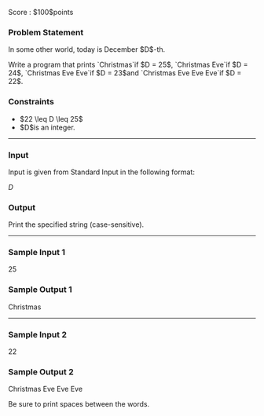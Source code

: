 
<div>

<span>

<span>

<p>
Score : $100$points
</p>

<div>

<section>

### **Problem Statement**

<p>
In some other world, today is December $D$-th.
</p>

<p>
Write a program that prints `Christmas`if $D = 25$, `Christmas Eve`if $D = 24$, `Christmas Eve Eve`if $D = 23$and `Christmas Eve Eve Eve`if $D = 22$.
</p>

</section>

</div>

<div>

<section>

### **Constraints**

<ul>

<li>
$22 \leq D \leq 25$
</li>

<li>
$D$is an integer.
</li>

</ul>

</section>

</div>

---

<div>

<div>

<section>

### **Input**

<p>
Input is given from Standard Input in the following format:
</p>

<div>

$D$
</div>

</section>

</div>

<div>

<section>

### **Output**

<p>
Print the specified string (case-sensitive).
</p>

</section>

</div>

</div>

---

<div>

<section>

### **Sample Input 1**

<div>

25

</div>

</section>

</div>

<div>

<section>

### **Sample Output 1**

<div>

Christmas

</div>

</section>

</div>

---

<div>

<section>

### **Sample Input 2**

<div>

22

</div>

</section>

</div>

<div>

<section>

### **Sample Output 2**

<div>

Christmas Eve Eve Eve

</div>

<p>
Be sure to print spaces between the words.
</p>

</section>

</div>

</span>

</span>

</div>
